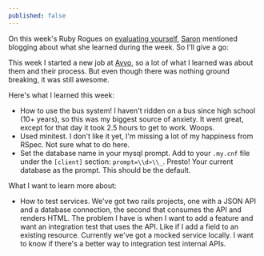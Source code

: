 ```yaml
---
published: false
---
```


On this week's Ruby Rogues on [evaluating yourself](http://rubyrogues.com/171-rr-evaluating-yourself/), [Saron](https://twitter.com/saronyitbarek) mentioned blogging about what she learned during the week. So I'll give a go:

This week I started a new job at [Avvo](http://www.avvo.com), so a lot of what I learned was about them and their process. But even though there was nothing ground breaking, it was still awesome.

Here's what I learned this week:

* How to use the bus system! I haven't ridden on a bus since high school (10+ years), so this was my biggest source of anxiety. It went great, except for that day it took 2.5 hours to get to work. Woops.
* Used minitest. I don't like it yet, I'm missing a lot of my happiness from RSpec. Not sure what to do here.
* Set the database name in your mysql prompt. Add to your `.my.cnf` file under the `[client]` section: `prompt=\\d>\\_`. Presto! Your current database as the prompt. This should be the default.

What I want to learn more about:

* How to test services. We've got two rails projects, one with a JSON API and a database connection, the second that consumes the API and renders HTML. The problem I have is when I want to add a feature and want an integration test that uses the API. Like if I add a field to an existing resource. Currently we've got a mocked service locally. I want to know if there's a better way to integration test internal APIs.